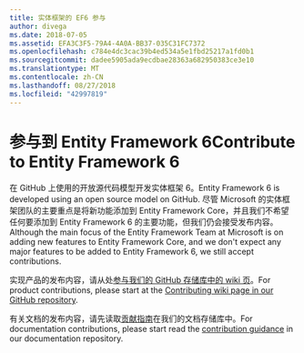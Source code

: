 ```yaml
---
title: 实体框架的 EF6 参与
author: divega
ms.date: 2018-07-05
ms.assetid: EFA3C3F5-79A4-4A0A-BB37-035C31FC7372
ms.openlocfilehash: c784e4dc3cac39b4ed534a5e1fbd25217a1fd0b1
ms.sourcegitcommit: dadee5905ada9ecdbae28363a682950383ce3e10
ms.translationtype: MT
ms.contentlocale: zh-CN
ms.lasthandoff: 08/27/2018
ms.locfileid: "42997819"
---
```

# <a name="contribute-to-entity-framework-6"></a><span data-ttu-id="e76db-102">参与到 Entity Framework 6</span><span class="sxs-lookup"><span data-stu-id="e76db-102">Contribute to Entity Framework 6</span></span>
<span data-ttu-id="e76db-103">在 GitHub 上使用的开放源代码模型开发实体框架 6。</span><span class="sxs-lookup"><span data-stu-id="e76db-103">Entity Framework 6 is developed using an open source model on GitHub.</span></span> <span data-ttu-id="e76db-104">尽管 Microsoft 的实体框架团队的主要重点是将新功能添加到 Entity Framework Core，并且我们不希望任何要添加到 Entity Framework 6 的主要功能，但我们仍会接受发布内容。</span><span class="sxs-lookup"><span data-stu-id="e76db-104">Although the main focus of the Entity Framework Team at Microsoft is on adding new features to Entity Framework Core, and we don't expect any major features to be added to Entity Framework 6, we still accept contributions.</span></span>

<span data-ttu-id="e76db-105">实现产品的发布内容，请从处[参与我们的 GitHub 存储库中的 wiki 页](https://github.com/aspnet/EntityFramework6/wiki/Contributing)。</span><span class="sxs-lookup"><span data-stu-id="e76db-105">For product contributions, please start at the [Contributing wiki page in our GitHub repository](https://github.com/aspnet/EntityFramework6/wiki/Contributing).</span></span>

<span data-ttu-id="e76db-106">有关文档的发布内容，请先读取[贡献指南](https://github.com/aspnet/EntityFramework.Docs/blob/master/CONTRIBUTING.md)在我们的文档存储库中。</span><span class="sxs-lookup"><span data-stu-id="e76db-106">For documentation contributions, please start read the [contribution guidance](https://github.com/aspnet/EntityFramework.Docs/blob/master/CONTRIBUTING.md) in our documentation repository.</span></span>
